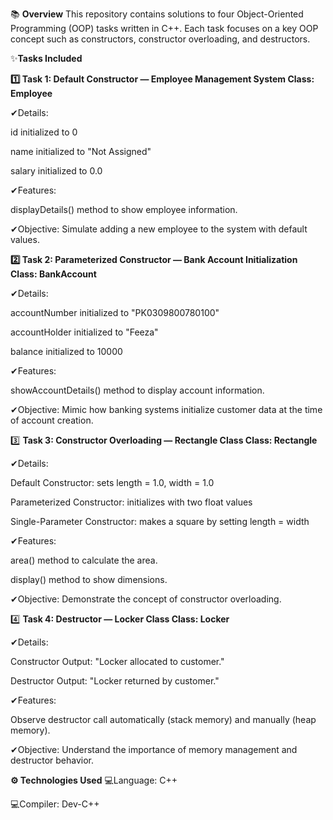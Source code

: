 📚 **Overview**
This repository contains solutions to four Object-Oriented Programming (OOP) tasks written in C++.
Each task focuses on a key OOP concept such as constructors, constructor overloading, and destructors.

✨**Tasks Included**

**1️⃣ Task 1: Default Constructor — Employee Management System
Class: Employee**

✔Details:

id initialized to 0

name initialized to "Not Assigned"

salary initialized to 0.0

✔Features:

displayDetails() method to show employee information.

✔Objective:
Simulate adding a new employee to the system with default values.

**2️⃣ Task 2: Parameterized Constructor — Bank Account Initialization
Class: BankAccount**

✔Details:

accountNumber initialized to "PK0309800780100"

accountHolder initialized to "Feeza"

balance initialized to 10000

✔Features:

showAccountDetails() method to display account information.

✔Objective:
Mimic how banking systems initialize customer data at the time of account creation.

3️⃣ **Task 3: Constructor Overloading — Rectangle Class
Class: Rectangle**

✔Details:

Default Constructor: sets length = 1.0, width = 1.0

Parameterized Constructor: initializes with two float values

Single-Parameter Constructor: makes a square by setting length = width

✔Features:

area() method to calculate the area.

display() method to show dimensions.

✔Objective:
Demonstrate the concept of constructor overloading.

4️⃣ **Task 4: Destructor — Locker Class
Class: Locker**

✔Details:

Constructor Output: "Locker allocated to customer."

Destructor Output: "Locker returned by customer."

✔Features:

Observe destructor call automatically (stack memory) and manually (heap memory).

✔Objective:
Understand the importance of memory management and destructor behavior.

**⚙️ Technologies Used**
💻Language: C++

💻Compiler: Dev-C++
